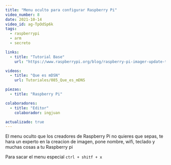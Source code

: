 ```yaml
---
title: "Menu oculto para configurar Raspberry Pi"
video_number: 8
date: 2021-10-14
video_id: ag-TpOdSp6k 
tags:
  - raspberrypi
  - arm
  - secreto

links:
  - title: "Tutorial Base"
    url: "https://www.raspberrypi.org/blog/raspberry-pi-imager-update-to-v1-6/"

videos:
  - title: "Que es mDSN"
    url: Tutoriales/085_Que_es_mDNS

piezas:
  - title: "Raspberry Pi"

colaboradores:
  - title: "Editor"
    colaborador: ingjuan

actualizado: true
---
```


El menu oculto que los creadores de Raspberry Pi no quieres que sepas, te hara un experto en la creacion de imagen, pone nombre, wifi, teclado y muchas cosas a tu Raspberry pi

Para sacar el menu especial `ctrl + shitf + x`
